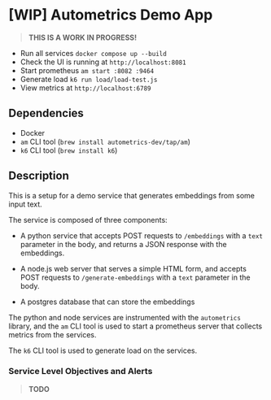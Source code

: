 # [WIP] Autometrics Demo App

> **THIS IS A WORK IN PROGRESS!**

- Run all services `docker compose up --build`
- Check the UI is running at `http://localhost:8081`
- Start prometheus `am start :8082 :9464`
- Generate load `k6 run load/load-test.js`
- View metrics at `http://localhost:6789`

## Dependencies

- Docker
- `am` CLI tool (`brew install autometrics-dev/tap/am`)
- `k6` CLI tool (`brew install k6`)

## Description

This is a setup for a demo service that generates embeddings from some input text.

The service is composed of three components:

- A python service that accepts POST requests to `/embeddings` with a `text` parameter in the body, and returns a JSON response with the embeddings.

- A node.js web server that serves a simple HTML form, and accepts POST requests to `/generate-embeddings` with a `text` parameter in the body.

- A postgres database that can store the embeddings

The python and node services are instrumented with the `autometrics` library, and the `am` CLI tool is used to start a prometheus server that collects metrics from the services.

The `k6` CLI tool is used to generate load on the services.

### Service Level Objectives and Alerts

> **TODO**